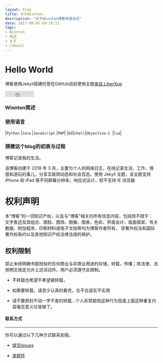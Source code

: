 ```yaml
---
layout: blog
title: 关于Wisnton
description: "关于Wisnton博客角落自述"
data: 2017-08-05 09:19:11
tags: 
- Wisnton
- 简述
- 关于
- /about/
---
```


# Hello World

 
博客使用Jekyll搭建托管在GitHub目前使用主题[来自 LiberXue](https://github.com/Liberxue/liberxue.github.io)
 
<iframe src="http://ghbtns.com/github-btn.html?user=wujun8&repo=wujun8.github.io&type=fork&count=true" allowtransparency="true" frameborder="0" scrolling="0" width="95" height="20"></iframe>
 

 
### Wisnton简述


### 使用语言

|``Python`` |``Java`` |``JavaScript`` |``PHP``|
|``GO``|``shell``|``Objective-C ``|``lua``|



### 搭建这个blog的初衷与过程
 
博客记录我的生活。

该博客创建于 2018 年 3 月，主要为个人的网络日志，在线记录生活、工作、情感和游玩的事儿，分享互联网动态和社会百态。使用  Jekyll 主题，该主题支持 iPhone 和 iPad 等不同屏幕分辨率，响应式设计，但不支持 IE 浏览器



# 权利声明
 
本“博客”的一切知识产权，以及与"博客"相关的所有信息内容，包括但不限于： 文字表述及其组合、图标、图饰、图像、图表、色彩、界面设计、版面框架、有关数据、附加程序、印刷材料或电子文档等均为博客作者所有， 受著作权法和国际著作权条约以及其他知识产权法律法规的保护。

## 权利限制
 
禁止未经明确书面授权的任何商业与非商业用途的存储，转载，传播；除法律、法规明文规定允许上述活动外，用户必须遵守此限制。
 
* 不转载也希望不希望被转载，
 
* 如果要转载，请至少认真的看完，合不合适实不实用
 
* 请不要原封不动一字不差的转载...个人非常鄙视这种行为百度上面这种重复内容毫无意义垃圾够了。



#### 联系方式
******
 
你可以通过以下几种方式联系到我。

* [提交Issues](https://github.com/wujun8/wujun8.github.io/issues)
 
* [发邮件](mailto:wujun8.2013@gmail.com)
 

